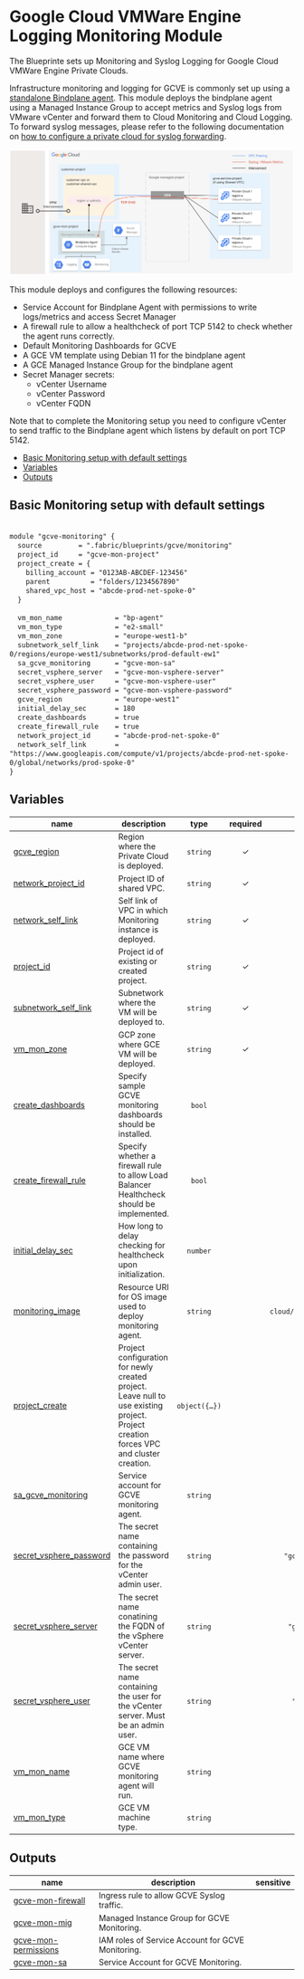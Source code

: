 # Google Cloud VMWare Engine Logging Monitoring Module

The Blueprinte sets up Monitoring and Syslog Logging for Google Cloud VMWare Engine Private Clouds.

Infrastructure monitoring and logging for GCVE is commonly set up using a [standalone Bindplane agent](https://cloud.google.com/vmware-engine/docs/environment/howto-cloud-monitoring-standalone). This module deploys the bindplane agent using a Managed Instance Group to accept metrics and Syslog logs from VMware vCenter and forward them to Cloud Monitoring and Cloud Logging. To forward syslog messages, please refer to the following documentation on [how to configure a private cloud for syslog forwarding](https://cloud.google.com/vmware-engine/docs/environment/howto-forward-syslog).

<p align="center">
  <img src="gcve-mon-diagram.png" alt="GCVE Logging and Monitoring Blueprint">
</p>

This module deploys and configures the following resources:
 * Service Account for Bindplane Agent with permissions to write logs/metrics and access Secret Manager
 * A firewall rule to allow a healthcheck of port TCP 5142 to check whether the agent runs correctly.
 * Default Monitoring Dashboards for GCVE
 * A GCE VM template using Debian 11 for the bindplane agent
 * A GCE Managed Instance Group for the bindplane agent
 * Secret Manager secrets:
    * vCenter Username
    * vCenter Password
    * vCenter FQDN

Note that to complete the Monitoring setup you need to configure vCenter to send traffic to the Bindplane agent which listens by default on port TCP 5142.

<!-- BEGIN TOC -->
- [Basic Monitoring setup with default settings](#basic-monitoring-setup-with-default-settings)
- [Variables](#variables)
- [Outputs](#outputs)
<!-- END TOC -->

## Basic Monitoring setup with default settings

```hcl

module "gcve-monitoring" {
  source         = ".fabric/blueprints/gcve/monitoring"
  project_id     = "gcve-mon-project"
  project_create = {
    billing_account = "0123AB-ABCDEF-123456"
    parent          = "folders/1234567890"
    shared_vpc_host = "abcde-prod-net-spoke-0"
  }

  vm_mon_name             = "bp-agent"
  vm_mon_type             = "e2-small"
  vm_mon_zone             = "europe-west1-b"
  subnetwork_self_link    = "projects/abcde-prod-net-spoke-0/regions/europe-west1/subnetworks/prod-default-ew1"
  sa_gcve_monitoring      = "gcve-mon-sa"
  secret_vsphere_server   = "gcve-mon-vsphere-server"
  secret_vsphere_user     = "gcve-mon-vsphere-user"
  secret_vsphere_password = "gcve-mon-vsphere-password"
  gcve_region             = "europe-west1"
  initial_delay_sec       = 180
  create_dashboards       = true
  create_firewall_rule    = true
  network_project_id      = "abcde-prod-net-spoke-0"
  network_self_link       = "https://www.googleapis.com/compute/v1/projects/abcde-prod-net-spoke-0/global/networks/prod-spoke-0"
}

```


<!-- BEGIN TFDOC -->
## Variables

| name | description | type | required | default |
|---|---|:---:|:---:|:---:|
| [gcve_region](variables.tf#L29) | Region where the Private Cloud is deployed. | <code>string</code> | ✓ |  |
| [network_project_id](variables.tf#L46) | Project ID of shared VPC. | <code>string</code> | ✓ |  |
| [network_self_link](variables.tf#L51) | Self link of VPC in which Monitoring instance is deployed. | <code>string</code> | ✓ |  |
| [project_id](variables.tf#L66) | Project id of existing or created project. | <code>string</code> | ✓ |  |
| [subnetwork_self_link](variables.tf#L95) | Subnetwork where the VM will be deployed to. | <code>string</code> | ✓ |  |
| [vm_mon_zone](variables.tf#L112) | GCP zone where GCE VM will be deployed. | <code>string</code> | ✓ |  |
| [create_dashboards](variables.tf#L17) | Specify sample GCVE monitoring dashboards should be installed. | <code>bool</code> |  | <code>true</code> |
| [create_firewall_rule](variables.tf#L23) | Specify whether a firewall rule to allow Load Balancer Healthcheck should be implemented. | <code>bool</code> |  | <code>true</code> |
| [initial_delay_sec](variables.tf#L34) | How long to delay checking for healthcheck upon initialization. | <code>number</code> |  | <code>180</code> |
| [monitoring_image](variables.tf#L40) | Resource URI for OS image used to deploy monitoring agent. | <code>string</code> |  | <code>&#34;projects&#47;debian-cloud&#47;global&#47;images&#47;family&#47;debian-11&#34;</code> |
| [project_create](variables.tf#L56) | Project configuration for newly created project. Leave null to use existing project. Project creation forces VPC and cluster creation. | <code title="object&#40;&#123;&#10;  billing_account &#61; string&#10;  parent          &#61; optional&#40;string&#41;&#10;  shared_vpc_host &#61; optional&#40;string&#41;&#10;&#125;&#41;">object&#40;&#123;&#8230;&#125;&#41;</code> |  | <code>null</code> |
| [sa_gcve_monitoring](variables.tf#L71) | Service account for GCVE monitoring agent. | <code>string</code> |  | <code>&#34;gcve-mon-sa&#34;</code> |
| [secret_vsphere_password](variables.tf#L77) | The secret name containing the password for the vCenter admin user. | <code>string</code> |  | <code>&#34;gcve-mon-vsphere-password&#34;</code> |
| [secret_vsphere_server](variables.tf#L83) | The secret name conatining the FQDN of the vSphere vCenter server. | <code>string</code> |  | <code>&#34;gcve-mon-vsphere-server&#34;</code> |
| [secret_vsphere_user](variables.tf#L89) | The secret name containing the user for the vCenter server. Must be an admin user. | <code>string</code> |  | <code>&#34;gcve-mon-vsphere-user&#34;</code> |
| [vm_mon_name](variables.tf#L100) | GCE VM name where GCVE monitoring agent will run. | <code>string</code> |  | <code>&#34;bp-agent&#34;</code> |
| [vm_mon_type](variables.tf#L106) | GCE VM machine type. | <code>string</code> |  | <code>&#34;e2-small&#34;</code> |

## Outputs

| name | description | sensitive |
|---|---|:---:|
| [gcve-mon-firewall](outputs.tf#L17) | Ingress rule to allow GCVE Syslog traffic. |  |
| [gcve-mon-mig](outputs.tf#L22) | Managed Instance Group for GCVE Monitoring. |  |
| [gcve-mon-permissions](outputs.tf#L27) | IAM roles of Service Account for GCVE Monitoring. |  |
| [gcve-mon-sa](outputs.tf#L32) | Service Account for GCVE Monitoring. |  |
<!-- END TFDOC -->
